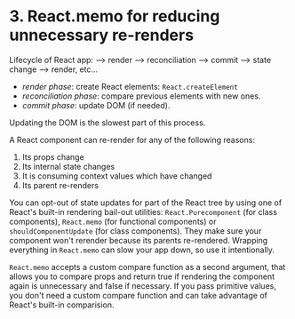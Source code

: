 # 3. React.memo for reducing unnecessary re-renders

Lifecycle of React app: 
--> render --> reconciliation --> commit --> state change --> render, etc...

- *render phase*: create React elements: `React.createElement`
- *reconciliation phase*: compare previous elements with new ones.
- *commit phase*: update DOM (if needed).

Updating the DOM is the slowest part of this process.

A React component can re-render for any of the following reasons:
1. Its props change
2. Its internal state changes
3. It is consuming context values which have changed
4. Its parent re-renders

You can opt-out of state updates for part of the React tree by using one of React's built-in rendering bail-out utilities: `React.Purecomponent` (for class components), `React.memo` (for functional components) or `shouldComponentUpdate` (for class components).
They make sure your component won't rerender because its parents re-rendered. Wrapping everything in `React.memo` can slow your app down, so use it intentionally.

`React.memo` accepts a custom compare function as a second argument, that allows you to compare props and return true if rendering the component again is unnecessary and false if necessary. If you pass primitive values, you don't need a custom compare function and can take advantage of React's built-in comparision.
